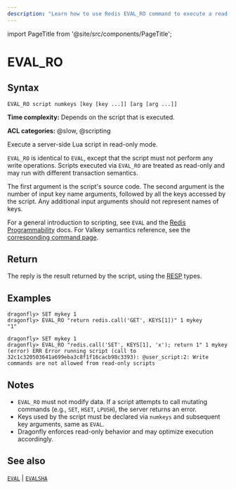 ```yaml
---
description: "Learn how to use Redis EVAL_RO command to execute a read-only Lua script."
---
```


import PageTitle from '@site/src/components/PageTitle';

# EVAL_RO

<PageTitle title="Redis EVAL_RO Command (Documentation) | Dragonfly" />

## Syntax

    EVAL_RO script numkeys [key [key ...]] [arg [arg ...]]

**Time complexity:** Depends on the script that is executed.

**ACL categories:** @slow, @scripting

Execute a server-side Lua script in read-only mode.

`EVAL_RO` is identical to `EVAL`, except that the script must not perform any write operations.
Scripts executed via `EVAL_RO` are treated as read-only and may run with different transaction semantics.

The first argument is the script's source code. The second argument is the number of input key name arguments, followed by all the keys accessed by the script. Any additional input arguments should not represent names of keys.

For a general introduction to scripting, see `EVAL` and the [Redis Programmability](https://redis.io/docs/latest/develop/interact/programmability/) docs. For Valkey semantics reference, see the [corresponding command page](https://valkey.io/commands/eval_ro/).

## Return

The reply is the result returned by the script, using the [RESP](https://redis.io/docs/latest/develop/reference/protocol-spec/) types.

## Examples

```shell
dragonfly> SET mykey 1
dragonfly> EVAL_RO "return redis.call('GET', KEYS[1])" 1 mykey
"1"
```

```shell
dragonfly> SET mykey 1
dragonfly> EVAL_RO "redis.call('SET', KEYS[1], 'x'); return 1" 1 mykey
(error) ERR Error running script (call to 32c1c320503641a699eba3c8f1f16cacb98c3393): @user_script:2: Write commands are not allowed from read-only scripts
```

## Notes

- `EVAL_RO` must not modify data. If a script attempts to call mutating commands (e.g., `SET`, `HSET`, `LPUSH`), the server returns an error.
- Keys used by the script must be declared via `numkeys` and subsequent key arguments, same as `EVAL`.
- Dragonfly enforces read-only behavior and may optimize execution accordingly.

## See also

[`EVAL`](./eval.md) | [`EVALSHA`](./evalsha.md)
